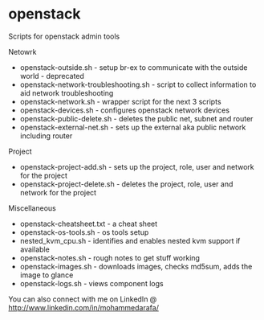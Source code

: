 openstack
=========

Scripts for openstack admin tools

Netowrk
- openstack-outside.sh - setup br-ex to communicate with the outside world - deprecated
- openstack-network-troubleshooting.sh - script to collect information to aid network troubleshooting
- openstack-network.sh - wrapper script for the next 3 scripts
- openstack-devices.sh - configures openstack network devices
- openstack-public-delete.sh - deletes the public net, subnet and router
- openstack-external-net.sh - sets up the external aka public network including router

Project
- openstack-project-add.sh - sets up the project, role, user and network for the project
- openstack-project-delete.sh - deletes the project, role, user and network for the project

Miscellaneous
- openstack-cheatsheet.txt - a cheat sheet
- openstack-os-tools.sh - os tools setup
- nested_kvm_cpu.sh - identifies and enables nested kvm support if available
- openstack-notes.sh - rough notes to get stuff working
- openstack-images.sh - downloads images, checks md5sum, adds the image to glance
- openstack-logs.sh - views component logs

You can also connect with me on LinkedIn @  http://www.linkedin.com/in/mohammedarafa/
